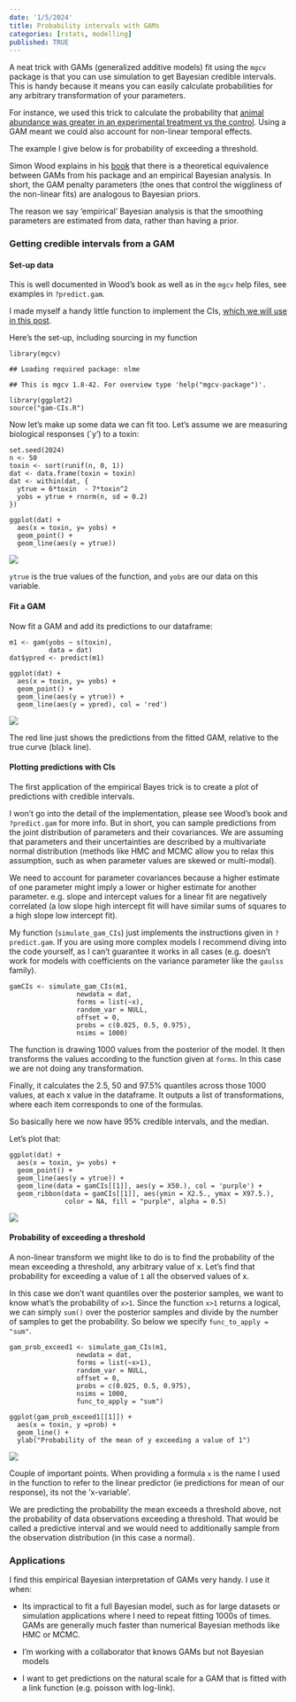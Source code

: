 ```yaml
---
date: '1/5/2024'
title: Probability intervals with GAMs
categories: [rstats, modelling]
published: TRUE
---
```


A neat trick with GAMs (generalized additive models) fit using the
`mgcv` package is that you can use simulation to get Bayesian credible
intervals. This is handy because it means you can easily calculate
probabilities for any arbitrary transformation of your parameters.

For instance, we used this trick to calculate the probability that
[animal abundance was greater in an experimental treatment vs the
control](https://www.sciencedirect.com/science/article/pii/S004896972304490X).
Using a GAM meant we could also account for non-linear temporal effects.

The example I give below is for probability of exceeding a threshold.

Simon Wood explains in his
[book](https://www.taylorfrancis.com/books/mono/10.1201/9781315370279/generalized-additive-models-simon-wood)
that there is a theoretical equivalence between GAMs from his package
and an empirical Bayesian analysis. In short, the GAM penalty parameters
(the ones that control the wiggliness of the non-linear fits) are
analogous to Bayesian priors.

The reason we say ‘empirical’ Bayesian analysis is that the smoothing
parameters are estimated from data, rather than having a prior.

### Getting credible intervals from a GAM

#### Set-up data

This is well documented in Wood’s book as well as in the `mgcv` help
files, see examples in `?predict.gam`.

I made myself a handy little function to implement the CIs, [which we
will use in this
post](https://gist.github.com/cbrown5/484564c24383fd20fbe0ef76bd4fd97c).

Here’s the set-up, including sourcing in my function

    library(mgcv)

    ## Loading required package: nlme

    ## This is mgcv 1.8-42. For overview type 'help("mgcv-package")'.

    library(ggplot2)
    source("gam-CIs.R")

Now let’s make up some data we can fit too. Let’s assume we are
measuring biological responses (\`y’) to a toxin:

    set.seed(2024)
    n <- 50
    toxin <- sort(runif(n, 0, 1))
    dat <- data.frame(toxin = toxin)
    dat <- within(dat, {
      ytrue = 6*toxin  - 7*toxin^2
      yobs = ytrue + rnorm(n, sd = 0.2)
    })

    ggplot(dat) + 
      aes(x = toxin, y= yobs) + 
      geom_point() + 
      geom_line(aes(y = ytrue))

![](gam-CIs_files/figure-markdown_strict/unnamed-chunk-2-1.png)

 `ytrue`
is the true values of the function, and `yobs` are our data on this
variable.

#### Fit a GAM

Now fit a GAM and add its predictions to our dataframe:

    m1 <- gam(yobs ~ s(toxin), 
              data = dat)
    dat$ypred <- predict(m1)

    ggplot(dat) + 
      aes(x = toxin, y= yobs) + 
      geom_point() + 
      geom_line(aes(y = ytrue)) + 
      geom_line(aes(y = ypred), col = 'red')

![](gam-CIs_files/figure-markdown_strict/unnamed-chunk-3-1.png)

The red line just shows the predictions from the fitted GAM, relative to
the true curve (black line).

#### Plotting predictions with CIs

The first application of the empirical Bayes trick is to create a plot
of predictions with credible intervals.

I won’t go into the detail of the implementation, please see Wood’s book
and `?predict.gam` for more info. But in short, you can sample
predictions from the joint distribution of parameters and their
covariances. We are assuming that parameters and their uncertainties are
described by a multivariate normal distribution (methods like HMC and
MCMC allow you to relax this assumption, such as when parameter values
are skewed or multi-modal).

We need to account for parameter covariances because a higher estimate
of one parameter might imply a lower or higher estimate for another
parameter. e.g. slope and intercept values for a linear fit are
negatively correlated (a low slope high intercept fit will have similar
sums of squares to a high slope low intercept fit).

My function (`simulate_gam_CIs`) just implements the instructions given
in `?predict.gam`. If you are using more complex models I recommend
diving into the code yourself, as I can’t guarantee it works in all
cases (e.g. doesn’t work for models with coefficients on the variance
parameter like the `gaulss` family).

    gamCIs <- simulate_gam_CIs(m1,
                     newdata = dat,
                     forms = list(~x), 
                     random_var = NULL,
                     offset = 0,
                     probs = c(0.025, 0.5, 0.975),
                     nsims = 1000)

The function is drawing 1000 values from the posterior of the model. It
then transforms the values according to the function given at `forms`.
In this case we are not doing any transformation.

Finally, it calculates the 2.5, 50 and 97.5% quantiles across those 1000
values, at each x value in the dataframe. It outputs a list of
transformations, where each item corresponds to one of the formulas.

So basically here we now have 95% credible intervals, and the median.

Let’s plot that:

    ggplot(dat) + 
      aes(x = toxin, y= yobs) + 
      geom_point() + 
      geom_line(aes(y = ytrue)) + 
      geom_line(data = gamCIs[[1]], aes(y = X50.), col = 'purple') + 
      geom_ribbon(data = gamCIs[[1]], aes(ymin = X2.5., ymax = X97.5.),
                  color = NA, fill = "purple", alpha = 0.5)

![](gam-CIs_files/figure-markdown_strict/unnamed-chunk-5-1.png)


#### Probability of exceeding a threshold

A non-linear transform we might like to do is to find the probability of
the mean exceeding a threshold, any arbitrary value of x. Let’s find
that probability for exceeding a value of `1` all the observed values of
x.

In this case we don’t want quantiles over the posterior samples, we want
to know what’s the probability of `x>1`. Since the function `x>1`
returns a logical, we can simply `sum()` over the posterior samples and
divide by the number of samples to get the probability. So below we
specify `func_to_apply = "sum"`.

    gam_prob_exceed1 <- simulate_gam_CIs(m1,
                     newdata = dat,
                     forms = list(~x>1), 
                     random_var = NULL,
                     offset = 0,
                     probs = c(0.025, 0.5, 0.975),
                     nsims = 1000, 
                     func_to_apply = "sum")

    ggplot(gam_prob_exceed1[[1]]) + 
      aes(x = toxin, y =prob) + 
      geom_line() +
      ylab("Probability of the mean of y exceeding a value of 1")

![](gam-CIs_files/figure-markdown_strict/unnamed-chunk-6-1.png) 

Couple of important points. When providing a formula `x` is the name I used in
the function to refer to the linear predictor (ie predictions for mean
of our response), its not the ‘x-variable’.

We are predicting the probability the mean exceeds a threshold above,
not the probability of data observations exceeding a threshold. That
would be called a predictive interval and we would need to additionally
sample from the observation distribution (in this case a normal).

### Applications

I find this empirical Bayesian interpretation of GAMs very handy. I use
it when:

-   Its impractical to fit a full Bayesian model, such as for large
    datasets or simulation applications where I need to repeat fitting
    1000s of times. GAMs are generally much faster than numerical
    Bayesian methods like HMC or MCMC.

-   I’m working with a collaborator that knows GAMs but not Bayesian
    models

-   I want to get predictions on the natural scale for a GAM that is
    fitted with a link function (e.g. poisson with log-link).

